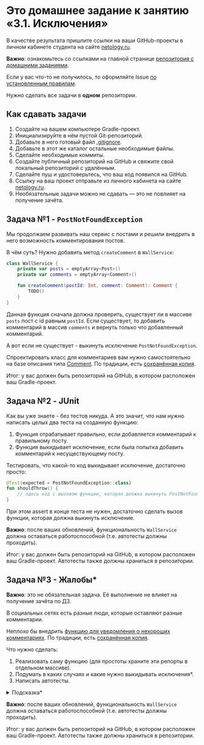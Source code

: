 # Это домашнее задание к занятию «3.1. Исключения»

В качестве результата пришлите ссылки на ваши GitHub-проекты в личном кабинете студента на сайте [netology.ru](https://netology.ru).

**Важно**: ознакомьтесь со ссылками на главной странице [репозитория с домашними заданиями](../README.md).

Если у вас что-то не получилось, то оформляйте Issue [по установленным правилам](../report-requirements.md).

Нужно сделать все задачи в **одном** репозитории.

## Как сдавать задачи

1. Создайте на вашем компьютере Gradle-проект.
1. Инициализируйте в нём пустой Git-репозиторий.
1. Добавьте в него готовый файл [.gitignore](../.gitignore).
1. Добавьте в этот же каталог остальные необходимые файлы.
1. Сделайте необходимые коммиты.
1. Создайте публичный репозиторий на GitHub и свяжите свой локальный репозиторий с удалённым.
1. Сделайте пуш и удостоверьтесь, что ваш код появился на GitHub.
1. Ссылку на ваш проект отправьте из личного кабинета на сайте [netology.ru](https://netology.ru).
1. Необязательные задачи можно не сдавать — это не повлияет на получение зачёта.

## Задача №1 - `PostNotFoundException`

Мы продолжаем развивать наш сервис с постами и решили внедрить в него возможность комментирования постов.

В чём суть? Нужно добавить метод `createComment` в `WallService`:

```kotlin
class WallService {
    private var posts = emptyArray<Post>()
    private var comments = emptyArray<Comment>()

    fun createComment(postId: Int, comment: Comment): Comment {
        TODO()
    }
}
```

Данная функция сначала должна проверить, существует ли в массиве `posts` пост с id равным `postId`. Если существует, то добавить комментарий в массив `comments` и вернуть только что добавленный комментарий.

А вот если не существует - выкинуть исключение `PostNotFoundException`.

Спроектировать класс для комментариев вам нужно самостоятельно на базе описания типа [Comment](https://vk.com/dev/objects/comment). По традиции, есть [сохранённая копия](assets/comment.pdf).

Итог: у вас должен быть репозиторий на GitHub, в котором расположен ваш Gradle-проект.

## Задача №2 - JUnit

Как вы уже знаете - без тестов никуда. А это значит, что нам нужно написать целых два теста на созданную функцию:
1. Функция отрабатывает правильно, если добавляется комментарий к правильному посту.
1. Функция выкидывает исключение, если была попытка добавить комментарий к несуществующему посту.

Тестировать, что какой-то код выкидывает исключение, достаточно просто:

```kotlin
@Test(expected = PostNotFoundException::class)
fun shouldThrow() {
    // здесь код с вызовом функции, которая должна выкинуть PostNotFoundException
}
```

При этом assert в конце теста не нужен, достаточно сделать вызов функции, которая должна выкинуть исключение.

**Важно**: после ваших обновлений, функциональность `WallService` должна оставаться работоспособной (т.е. автотесты должны проходить).

Итог: у вас должен быть репозиторий на GitHub, в котором расположен ваш Gradle-проект. Автотесты также должны храниться в репозитории.

## Задача №3 - Жалобы*

**Важно**: это не обязательная задача. Её выполнение не влияет на получение зачёта по ДЗ.

В социальных сетях есть разные люди, которые оставляют разные комментарии.

Неплохо бы внедрить [функцию для уведомления о нехороших комментариях](https://vk.com/dev/wall.reportComment). По традиции, есть [сохранённая копия](assets/wall.reportComment.pdf).

Что нужно сделать:
1. Реализовать саму функцию (для простоты храните эти репорты в отдельном массиве).
1. Подумать в каких случаях и какие нужно выкидывать исключения*.
1. Написать автотесты.

<details>
<summary>Подсказка*</summary>

Обратите внимание, что неверным может быть не только id комментария, но и причина.
</details>

**Важно**: после ваших обновлений, функциональность `WallService` должна оставаться работоспособной (т.е. автотесты должны проходить).

Итог: у вас должен быть репозиторий на GitHub, в котором расположен ваш Gradle-проект. Автотесты также должны храниться в репозитории.
